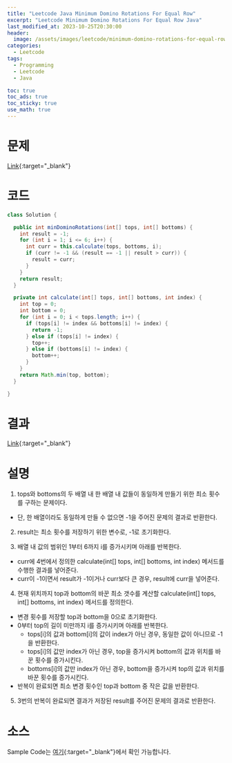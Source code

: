 ```yaml
---
title: "Leetcode Java Minimum Domino Rotations For Equal Row"
excerpt: "Leetcode Minimum Domino Rotations For Equal Row Java"
last_modified_at: 2023-10-25T20:30:00
header:
  image: /assets/images/leetcode/minimum-domino-rotations-for-equal-row.png
categories:
  - Leetcode
tags:
  - Programming
  - Leetcode
  - Java

toc: true
toc_ads: true
toc_sticky: true
use_math: true
---
```

# 문제
[Link](https://leetcode.com/problems/minimum-domino-rotations-for-equal-row){:target="_blank"}

# 코드
```java
class Solution {

  public int minDominoRotations(int[] tops, int[] bottoms) {
    int result = -1;
    for (int i = 1; i <= 6; i++) {
      int curr = this.calculate(tops, bottoms, i);
      if (curr != -1 && (result == -1 || result > curr)) {
        result = curr;
      }
    }
    return result;
  }

  private int calculate(int[] tops, int[] bottoms, int index) {
    int top = 0;
    int bottom = 0;
    for (int i = 0; i < tops.length; i++) {
      if (tops[i] != index && bottoms[i] != index) {
        return -1;
      } else if (tops[i] != index) {
        top++;
      } else if (bottoms[i] != index) {
        bottom++;
      }
    }
    return Math.min(top, bottom);
  }

}
```

# 결과
[Link](https://leetcode.com/problems/minimum-domino-rotations-for-equal-row/submissions/1083791277/){:target="_blank"}

# 설명
1. tops와 bottoms의 두 배열 내 한 배열 내 값들이 동일하게 만들기 위한 최소 횟수를 구하는 문제이다.
- 단, 한 배열이라도 동일하게 만들 수 없으면 -1을 주어진 문제의 결과로 반환한다.

2. result는 최소 횟수를 저장하기 위한 변수로, -1로 초기화한다.

3. 배열 내 값의 범위인 1부터 6까지 i를 증가시키며 아래를 반복한다.
- curr에 4번에서 정의한 calculate(int[] tops, int[] bottoms, int index) 메서드를 수행한 결과를 넣어준다.
- curr이 -1이면서 result가 -1이거나 curr보다 큰 경우, result에 curr을 넣어준다.

4. 현재 위치까지 top과 bottom의 바꾼 최소 갯수를 계산할 calculate(int[] tops, int[] bottoms, int index) 메서드를 정의한다.
- 변경 횟수를 저장할 top과 bottom을 0으로 초기화한다.
- 0부터 top의 길이 미만까지 i를 증가시키며 아래를 반복한다.
  - tops[i]의 값과 bottom[i]의 값이 index가 아닌 경우, 동일한 값이 아니므로 -1을 반환한다.
  - tops[i]의 값만 index가 아닌 경우, top을 증가시켜 bottom의 값과 위치를 바꾼 횟수를 증가시킨다.
  - bottoms[i]의 값만 index가 아닌 경우, bottom을 증가시켜 top의 값과 위치를 바꾼 횟수를 증가시킨다.
- 반복이 완료되면 최소 변경 횟수인 top과 bottom 중 작은 값을 반환한다.

5. 3번의 반복이 완료되면 결과가 저장된 result를 주어진 문제의 결과로 반환한다.

# 소스
Sample Code는 [여기](https://github.com/GracefulSoul/leetcode/blob/master/src/main/java/gracefulsoul/problems/MinimumDominoRotationsForEqualRow.java){:target="_blank"}에서 확인 가능합니다.